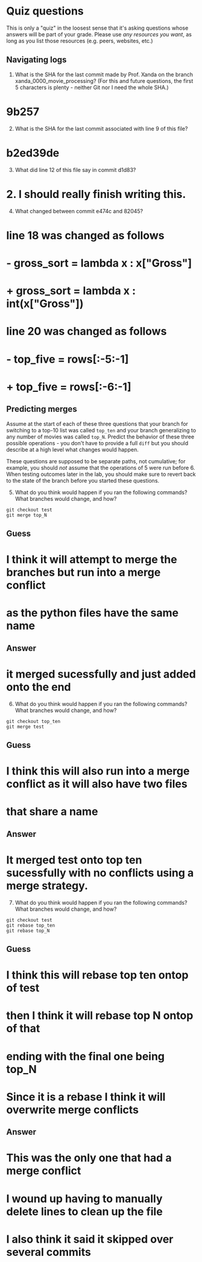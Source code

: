 # Quiz questions

This is only a "quiz" in the loosest sense that it's asking questions whose
answers will be part of your grade. Please use *any resources you want*, as
long as you list those resources (e.g. peers, websites, etc.)

## Navigating logs

1. What is the SHA for the last commit made by Prof. Xanda on the branch
xanda_0000_movie_processing?
(For this and future questions, the first 5 characters is plenty - neither
Git nor I need the whole SHA.)
# 9b257
2. What is the SHA for the last commit associated with line 9 of this file?
# b2ed39de
3. What did line 12 of this file say in commit d1d83?
# 2. I should really finish writing this.
4. What changed between commit e474c and 82045?
# line 18 was changed as follows
# -    gross_sort = lambda x : x["Gross"]
# +    gross_sort = lambda x : int(x["Gross"])
# line 20 was changed as follows
# -    top_five = rows[:-5:-1]
# +    top_five = rows[:-6:-1]

## Predicting merges

Assume at the start of each of these three questions that your
branch for switching to a top-10 list was called `top_ten`
and your branch generalizing to any number of movies was called `top_N`.
Predict the behavior of these three possible operations - you don't
have to provide a full `diff` but you should describe at a high level
what changes would happen.

These questions are supposed to be separate paths, not cumulative;
for example, you should *not* assume that the operations of 5 were run
before 6. When testing outcomes later in the lab, you should make sure to
revert back to the state of the branch before you started these questions.

5. What do you think would happen if you ran the following commands?
What branches would change, and how?
```
git checkout test
git merge top_N
```
## Guess
# I think it will attempt to merge the branches but run into a merge conflict
# as the python files have the same name
## Answer
# it merged sucessfully and just added onto the end
6. What do you think would happen if you ran the following commands?
What branches would change, and how?
```
git checkout top_ten
git merge test
```
## Guess
# I think this will also run into a merge conflict as it will also have two files
# that share a name
## Answer
# It merged test onto top ten sucessfully with no conflicts using a merge strategy.
7. What do you think would happen if you ran the following commands?
What branches would change, and how?
```
git checkout test
git rebase top_ten
git rebase top_N
```
## Guess
# I think this will rebase top ten ontop of test
# then I think it will rebase top N ontop of that
# ending with the final one being top_N
# Since it is a rebase I think it will overwrite merge conflicts
## Answer
# This was the only one that had a merge conflict
# I wound up having to manually delete lines to clean up the file
# I also think it said it skipped over several commits

